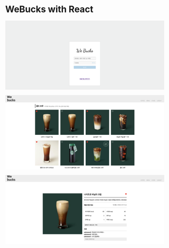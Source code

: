 # WeBucks with React

![screencapture-6968332](/public/images/screencapture-6968332.png)

![screencapture-6968403](/public/images/screencapture-6968403.png)

![screencapture-6968403](/public/images/screencapture-6968420.png)
